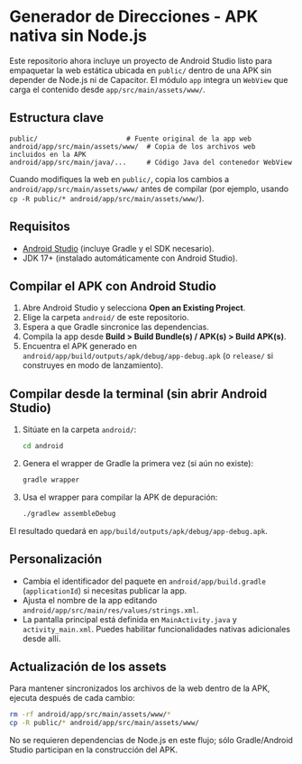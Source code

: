 # Generador de Direcciones - APK nativa sin Node.js

Este repositorio ahora incluye un proyecto de Android Studio listo para empaquetar la web estática ubicada en `public/` dentro de una APK sin depender de Node.js ni de Capacitor. El módulo `app` integra un `WebView` que carga el contenido desde `app/src/main/assets/www/`.

## Estructura clave

```
public/                      # Fuente original de la app web
android/app/src/main/assets/www/  # Copia de los archivos web incluidos en la APK
android/app/src/main/java/...     # Código Java del contenedor WebView
```

Cuando modifiques la web en `public/`, copia los cambios a `android/app/src/main/assets/www/` antes de compilar (por ejemplo, usando `cp -R public/* android/app/src/main/assets/www/`).

## Requisitos

- [Android Studio](https://developer.android.com/studio) (incluye Gradle y el SDK necesario).
- JDK 17+ (instalado automáticamente con Android Studio).

## Compilar el APK con Android Studio

1. Abre Android Studio y selecciona **Open an Existing Project**.
2. Elige la carpeta `android/` de este repositorio.
3. Espera a que Gradle sincronice las dependencias.
4. Compila la app desde **Build > Build Bundle(s) / APK(s) > Build APK(s)**.
5. Encuentra el APK generado en `android/app/build/outputs/apk/debug/app-debug.apk` (o `release/` si construyes en modo de lanzamiento).

## Compilar desde la terminal (sin abrir Android Studio)

1. Sitúate en la carpeta `android/`:
   ```bash
   cd android
   ```
2. Genera el wrapper de Gradle la primera vez (si aún no existe):
   ```bash
   gradle wrapper
   ```
3. Usa el wrapper para compilar la APK de depuración:
   ```bash
   ./gradlew assembleDebug
   ```

El resultado quedará en `app/build/outputs/apk/debug/app-debug.apk`.

## Personalización

- Cambia el identificador del paquete en `android/app/build.gradle` (`applicationId`) si necesitas publicar la app.
- Ajusta el nombre de la app editando `android/app/src/main/res/values/strings.xml`.
- La pantalla principal está definida en `MainActivity.java` y `activity_main.xml`. Puedes habilitar funcionalidades nativas adicionales desde allí.

## Actualización de los assets

Para mantener sincronizados los archivos de la web dentro de la APK, ejecuta después de cada cambio:

```bash
rm -rf android/app/src/main/assets/www/*
cp -R public/* android/app/src/main/assets/www/
```

No se requieren dependencias de Node.js en este flujo; sólo Gradle/Android Studio participan en la construcción del APK.
